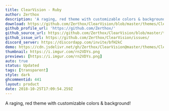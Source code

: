 ```yaml
---
title: ClearVision - Ruby
author: Zerthox
description: 'A raging, red theme with customizable colors & background!'
download: https://github.com/Zerthox/ClearVision/blob/master/themes/ClearVision_Ruby.theme.css
github_profile_url: 'https://github.com/Zerthox/'
github_source_url: https://github.com/Zerthox/ClearVision/blob/master/themes/ClearVision_Ruby.theme.css
github_issue_url: https://github.com/Zerthox/ClearVision/issues/
discord_server: https://discordapp.com/invite/bfH2kC
demo: https://cdn.jsdelivr.net/gh/Zerthox/ClearVision@master/themes/ClearVision_Ruby.theme.css
thumbnail: https://i.imgur.com/rn2VDYs.png
previews: [https://i.imgur.com/rn2VDYs.png]
auto: true
status: Updated
tags: [transparent]
style: dark
ghcommentid: 441
layout: product
date: 2018-10-25T17:09:54.259Z
---
```

A raging, red theme with customizable colors & background!